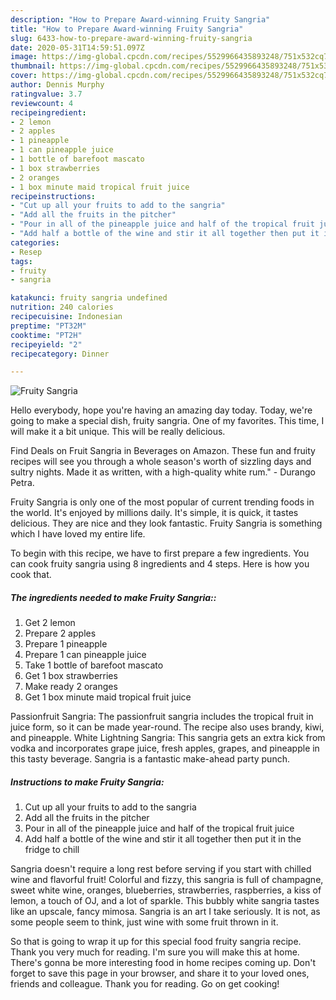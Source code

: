 ```yaml
---
description: "How to Prepare Award-winning Fruity Sangria"
title: "How to Prepare Award-winning Fruity Sangria"
slug: 6433-how-to-prepare-award-winning-fruity-sangria
date: 2020-05-31T14:59:51.097Z
image: https://img-global.cpcdn.com/recipes/5529966435893248/751x532cq70/fruity-sangria-recipe-main-photo.jpg
thumbnail: https://img-global.cpcdn.com/recipes/5529966435893248/751x532cq70/fruity-sangria-recipe-main-photo.jpg
cover: https://img-global.cpcdn.com/recipes/5529966435893248/751x532cq70/fruity-sangria-recipe-main-photo.jpg
author: Dennis Murphy
ratingvalue: 3.7
reviewcount: 4
recipeingredient:
- 2 lemon
- 2 apples
- 1 pineapple
- 1 can pineapple juice
- 1 bottle of barefoot mascato
- 1 box strawberries
- 2 oranges
- 1 box minute maid tropical fruit juice
recipeinstructions:
- "Cut up all your fruits to add to the sangria"
- "Add all the fruits in the pitcher"
- "Pour in all of the pineapple juice and half of the tropical fruit juice"
- "Add half a bottle of the wine and stir it all together then put it in the fridge to chill"
categories:
- Resep
tags:
- fruity
- sangria

katakunci: fruity sangria undefined
nutrition: 240 calories
recipecuisine: Indonesian
preptime: "PT32M"
cooktime: "PT2H"
recipeyield: "2"
recipecategory: Dinner

---
```



![Fruity Sangria](https://img-global.cpcdn.com/recipes/5529966435893248/751x532cq70/fruity-sangria-recipe-main-photo.jpg)

Hello everybody, hope you're having an amazing day today. Today, we're going to make a special dish, fruity sangria. One of my favorites. This time, I will make it a bit unique. This will be really delicious.

Find Deals on Fruit Sangria in Beverages on Amazon. These fun and fruity recipes will see you through a whole season&#39;s worth of sizzling days and sultry nights. Made it as written, with a high-quality white rum.&#34; - Durango Petra.

Fruity Sangria is only one of the most popular of current trending foods in the world. It's enjoyed by millions daily. It's simple, it is quick, it tastes delicious. They are nice and they look fantastic. Fruity Sangria is something which I have loved my entire life.


To begin with this recipe, we have to first prepare a few ingredients. You can cook fruity sangria using 8 ingredients and 4 steps. Here is how you cook that.

##### The ingredients needed to make Fruity Sangria::

1. Get 2 lemon
1. Prepare 2 apples
1. Prepare 1 pineapple
1. Prepare 1 can pineapple juice
1. Take 1 bottle of barefoot mascato
1. Get 1 box strawberries
1. Make ready 2 oranges
1. Get 1 box minute maid tropical fruit juice


Passionfruit Sangria: The passionfruit sangria includes the tropical fruit in juice form, so it can be made year-round. The recipe also uses brandy, kiwi, and pineapple. White Lightning Sangria: This sangria gets an extra kick from vodka and incorporates grape juice, fresh apples, grapes, and pineapple in this tasty beverage. Sangria is a fantastic make-ahead party punch. 

##### Instructions to make Fruity Sangria:

1. Cut up all your fruits to add to the sangria
1. Add all the fruits in the pitcher
1. Pour in all of the pineapple juice and half of the tropical fruit juice
1. Add half a bottle of the wine and stir it all together then put it in the fridge to chill


Sangria doesn&#39;t require a long rest before serving if you start with chilled wine and flavorful fruit! Colorful and fizzy, this sangria is full of champagne, sweet white wine, oranges, blueberries, strawberries, raspberries, a kiss of lemon, a touch of OJ, and a lot of sparkle. This bubbly white sangria tastes like an upscale, fancy mimosa. Sangria is an art I take seriously. It is not, as some people seem to think, just wine with some fruit thrown in it. 

So that is going to wrap it up for this special food fruity sangria recipe. Thank you very much for reading. I'm sure you will make this at home. There's gonna be more interesting food in home recipes coming up. Don't forget to save this page in your browser, and share it to your loved ones, friends and colleague. Thank you for reading. Go on get cooking!

